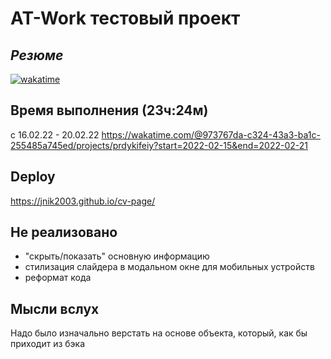 # AT-Work тестовый проект
## _Резюме_


[![wakatime](https://wakatime.com/badge/user/973767da-c324-43a3-ba1c-255485a745ed/project/3de28df0-7a58-49eb-b06a-a453f95e3635.svg)](https://wakatime.com/badge/user/973767da-c324-43a3-ba1c-255485a745ed/project/3de28df0-7a58-49eb-b06a-a453f95e3635)


## Время выполнения (23ч:24м)
с 16.02.22 - 20.02.22 
https://wakatime.com/@973767da-c324-43a3-ba1c-255485a745ed/projects/prdykifeiy?start=2022-02-15&end=2022-02-21

## Deploy
https://jnik2003.github.io/cv-page/

## Не реализовано

- "скрыть/показать" основную информацию
- стилизация слайдера в модальном окне для мобильных устройств
- реформат кода

##  Мысли вслух
Надо было изначально верстать на основе объекта, который, как бы приходит из бэка
